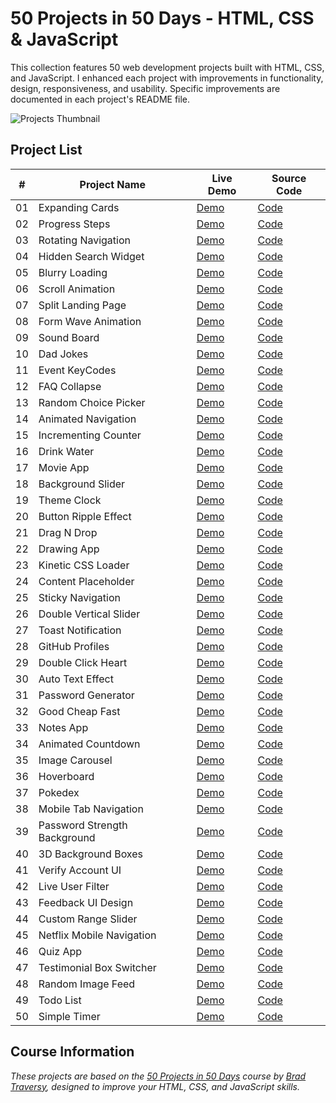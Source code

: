 # 50 Projects in 50 Days - HTML, CSS & JavaScript

This collection features 50 web development projects built with HTML, CSS, and JavaScript. I enhanced each project with improvements in functionality, design, responsiveness, and usability. Specific improvements are documented in each project's README file.

![Projects Thumbnail]([https://res.cloudinary.com/dqcv0p9p6/image/upload/v1749575325/Screenshot_1_zr3lzp.png](https://res.cloudinary.com/dqcv0p9p6/image/upload/photo_2025-06-18_13-05-57_aswiba.jpg))

## Project List

| # | Project Name | Live Demo | Source Code |
|---|--------------|-----------|-------------|
| 01 | Expanding Cards | [Demo](https://codepen.io/MahmoudMa2002/full/wBaerNv) | [Code](https://github.com/MahmoudMa2002/50projects50days/tree/main/Day01_Expanding_Cards) |
| 02 | Progress Steps | [Demo](https://codepen.io/MahmoudMa2002/full/raVwYZZ/) | [Code](https://github.com/MahmoudMa2002/50projects50days/tree/main/Day02_Progress_Steps) |
| 03 | Rotating Navigation | [Demo](https://codepen.io/MahmoudMa2002/full/wBaepwq/) | [Code](https://github.com/MahmoudMa2002/50projects50days/tree/main/Day03_Rotating_Nav_Bar) |
| 04 | Hidden Search Widget | [Demo](https://codepen.io/MahmoudMa2002/full/wBaepar) | [Code](https://github.com/MahmoudMa2002/50projects50days/tree/main/Day04_Hidden_Search) |
| 05 | Blurry Loading | [Demo](https://codepen.io/MahmoudMa2002/full/ogXwRGp) | [Code](https://github.com/MahmoudMa2002/50projects50days/tree/main/Day05_Blurry_Loading) |
| 06 | Scroll Animation | [Demo](https://codepen.io/MahmoudMa2002/full/WbvOdxz) | [Code](https://github.com/MahmoudMa2002/50projects50days/tree/main/Day06_Scroll_Animation) |
| 07 | Split Landing Page | [Demo](https://codepen.io/MahmoudMa2002/full/azOwEVz) | [Code](https://github.com/MahmoudMa2002/50projects50days/tree/main/Day07_Split_Landing_Page) |
| 08 | Form Wave Animation | [Demo](https://codepen.io/MahmoudMa2002/full/azOwEVz) | [Code](https://github.com/MahmoudMa2002/50projects50days/tree/main/Day08_Form_Input_Wave) |
| 09 | Sound Board | [Demo](https://codepen.io/MahmoudMa2002/full/gbpRoVK) | [Code](https://github.com/MahmoudMa2002/50projects50days/tree/main/Day09_Sound_Board) |
| 10 | Dad Jokes | [Demo](https://codepen.io/MahmoudMa2002/full/KwpqQwO/) | [Code](https://github.com/MahmoudMa2002/50projects50days/tree/main/Day10_Joke_Generator) |
| 11 | Event KeyCodes | [Demo](https://codepen.io/MahmoudMa2002/full/RNPgQjY) | [Code](https://github.com/MahmoudMa2002/50projects50days/tree/main/Day11_Event_Key_Codes) |
| 12 | FAQ Collapse | [Demo](https://codepen.io/MahmoudMa2002/full/vEOZdvv/) | [Code](https://github.com/MahmoudMa2002/50projects50days/tree/main/Day12_Faq_collapse) |
| 13 | Random Choice Picker | [Demo](https://codepen.io/MahmoudMa2002/full/gbpRvyN) | [Code](https://github.com/MahmoudMa2002/50projects50days/tree/main/Day13_Random_Choice_Picker) |
| 14 | Animated Navigation | [Demo](https://codepen.io/MahmoudMa2002/full/qEdjoWy) | [Code](https://github.com/MahmoudMa2002/50projects50days/tree/main/Day14_Animated_Nav_Bar) |
| 15 | Incrementing Counter | [Demo](https://codepen.io/MahmoudMa2002/full/dPoRmPw) | [Code](https://github.com/MahmoudMa2002/50projects50days/tree/main/Day15_Social_Stats_Counter) |
| 16 | Drink Water | [Demo](https://codepen.io/MahmoudMa2002/full/JodJLYB) | [Code](https://github.com/MahmoudMa2002/50projects50days/tree/main/Day16_Drink_Water) |
| 17 | Movie App | [Demo](https://codepen.io/MahmoudMa2002/full/gbpRejr) | [Code](https://github.com/MahmoudMa2002/50projects50days/tree/main/Day17_Movie_App) |
| 18 | Background Slider | [Demo](https://codepen.io/MahmoudMa2002/full/MYwoVzG) | [Code](https://github.com/MahmoudMa2002/50projects50days/tree/main/Day18_Background_Slider) |
| 19 | Theme Clock | [Demo](https://codepen.io/MahmoudMa2002/full/NPqgYov) | [Code](https://github.com/MahmoudMa2002/50projects50days/tree/main/Day19_Theme_Clock) |
| 20 | Button Ripple Effect | [Demo](https://codepen.io/MahmoudMa2002/full/YPXQaoy) | [Code](https://github.com/MahmoudMa2002/50projects50days/tree/main/Day20_Button_Ripple) |
| 21 | Drag N Drop | [Demo](https://codepen.io/MahmoudMa2002/full/VYLWxYv) | [Code](https://github.com/MahmoudMa2002/50projects50days/tree/main/Day21_Drag_Drop) |
| 22 | Drawing App | [Demo](https://codepen.io/MahmoudMa2002/full/KwpqRde) | [Code](https://github.com/MahmoudMa2002/50projects50days/tree/main/Day22_Drawing_App) |
| 23 | Kinetic CSS Loader | [Demo](https://codepen.io/MahmoudMa2002/full/vEOZjKX) | [Code](https://github.com/MahmoudMa2002/50projects50days/tree/main/Day23_Kinetic_Loader) |
| 24 | Content Placeholder | [Demo](https://codepen.io/MahmoudMa2002/full/gbpRzLR) | [Code](https://github.com/MahmoudMa2002/50projects50days/tree/main/Day24_Content_Placeholder) |
| 25 | Sticky Navigation | [Demo](https://codepen.io/MahmoudMa2002/full/WbvOJYY) | [Code](https://github.com/MahmoudMa2002/50projects50days/tree/main/Day25_Sticky_Navigation) |
| 26 | Double Vertical Slider | [Demo](https://codepen.io/MahmoudMa2002/full/bNdRMzm) | [Code](https://github.com/MahmoudMa2002/50projects50days/tree/main/Day26_Vertical_Slider) |
| 27 | Toast Notification | [Demo](https://codepen.io/MahmoudMa2002/full/wBaejZE) | [Code](https://github.com/MahmoudMa2002/50projects50days/tree/main/Day27_Toast_Notification) |
| 28 | GitHub Profiles | [Demo](https://codepen.io/MahmoudMa2002/full/dPoReBR) | [Code](https://github.com/MahmoudMa2002/50projects50days/tree/main/Day28_Github_Profiles) |
| 29 | Double Click Heart | [Demo](https://codepen.io/MahmoudMa2002/full/ZYGyRzY) | [Code](https://github.com/MahmoudMa2002/50projects50days/tree/main/Day29_DoubleClick_Effect) |
| 30 | Auto Text Effect | [Demo](https://codepen.io/MahmoudMa2002/full/ByNZVBq) | [Code](https://github.com/MahmoudMa2002/50projects50days/tree/main/Day30_Auto_Text_Effect) |
| 31 | Password Generator | [Demo](https://codepen.io/MahmoudMa2002/full/PwqjBZo) | [Code](https://github.com/MahmoudMa2002/50projects50days/tree/main/Day31_Password_Generator) |
| 32 | Good Cheap Fast | [Demo](https://codepen.io/MahmoudMa2002/full/WbvOKwx) | [Code](https://github.com/MahmoudMa2002/50projects50days/tree/main/Day32_Good_Cheap_Fast) |
| 33 | Notes App | [Demo](https://codepen.io/MahmoudMa2002/full/raVwrLp) | [Code](https://github.com/MahmoudMa2002/50projects50days/tree/main/Day33_Notes_App) |
| 34 | Animated Countdown | [Demo](https://codepen.io/MahmoudMa2002/full/GgJEBNK) | [Code](https://github.com/MahmoudMa2002/50projects50days/tree/main/Day34_Animated_Countdown) |
| 35 | Image Carousel | [Demo](https://codepen.io/MahmoudMa2002/pen/OPVgwWy) | [Code](https://github.com/MahmoudMa2002/50projects50days/tree/main/Day35_Image_Carousel) |
| 36 | Hoverboard | [Demo](https://codepen.io/MahmoudMa2002/full/raVwryJ) | [Code](https://github.com/MahmoudMa2002/50projects50days/tree/main/Day36_Hoverboard) |
| 37 | Pokedex | [Demo](https://codepen.io/MahmoudMa2002/full/zxGzLwa) | [Code](https://github.com/MahmoudMa2002/50projects50days/tree/main/Day37_Pokedex) |
| 38 | Mobile Tab Navigation | [Demo](https://codepen.io/MahmoudMa2002/full/jEPwpLm) | [Code](https://github.com/MahmoudMa2002/50projects50days/tree/main/Day38_Mobile_Navigation) |
| 39 | Password Strength Background | [Demo](https://codepen.io/MahmoudMa2002/full/YPXxBae) | [Code](https://github.com/MahmoudMa2002/50projects50days/tree/main/Day39_Background_Strength) |
| 40 | 3D Background Boxes | [Demo](https://codepen.io/MahmoudMa2002/full/PwqKLLP) | [Code](https://github.com/MahmoudMa2002/50projects50days/tree/main/Day40_3D_Boxes) |
| 41 | Verify Account UI | [Demo](https://codepen.io/MahmoudMa2002/full/bNdoVqN) | [Code](https://github.com/MahmoudMa2002/50projects50days/tree/main/Day41_Verify_Account_UI) |
| 42 | Live User Filter | [Demo](https://codepen.io/MahmoudMa2002/full/ogXGjVV) | [Code](https://github.com/MahmoudMa2002/50projects50days/tree/main/Day42_Live_User_Filter) |
| 43 | Feedback UI Design | [Demo](https://codepen.io/MahmoudMa2002/full/GgJOJOO) | [Code](https://github.com/MahmoudMa2002/50projects50days/tree/main/Day43_Feedback_UI_Design) |
| 44 | Custom Range Slider | [Demo](https://codepen.io/MahmoudMa2002/full/emNeJEr) | [Code](https://github.com/MahmoudMa2002/50projects50days/tree/main/Day44_Custom_Range_Slider) |
| 45 | Netflix Mobile Navigation | [Demo](https://codepen.io/MahmoudMa2002/full/wBayBow) | [Code](https://github.com/MahmoudMa2002/50projects50days/tree/main/Day45_Netflix_Mobile_Navigation) |
| 46 | Quiz App | [Demo](https://codepen.io/MahmoudMa2002/full/raVdyVe) | [Code](https://github.com/MahmoudMa2002/50projects50days/tree/main/Day46_Quiz_App) |
| 47 | Testimonial Box Switcher | [Demo](https://codepen.io/MahmoudMa2002/full/KwpRPQq) | [Code](https://github.com/MahmoudMa2002/50projects50days/tree/main/Day47_Testimonial_Box_Switcher) |
| 48 | Random Image Feed | [Demo](https://codepen.io/MahmoudMa2002/full/RNPQKwV) | [Code](https://github.com/MahmoudMa2002/50projects50days/tree/main/Day48_Random_Image_Feed) |
| 49 | Todo List | [Demo](https://codepen.io/MahmoudMa2002/full/jEPxmYB) | [Code](https://github.com/MahmoudMa2002/50projects50days/tree/main/Day49_Todo_List) |
| 50 | Simple Timer | [Demo](https://codepen.io/MahmoudMa2002/full/WbvJEpW) | [Code](https://github.com/MahmoudMa2002/50projects50days/tree/main/Day50_Simple_Timer) |

## Course Information

*These projects are based on the [50 Projects in 50 Days](https://www.udemy.com/course/50-projects-50-days/) course by [Brad Traversy](https://github.com/bradtraversy), designed to improve your HTML, CSS, and JavaScript skills.*
